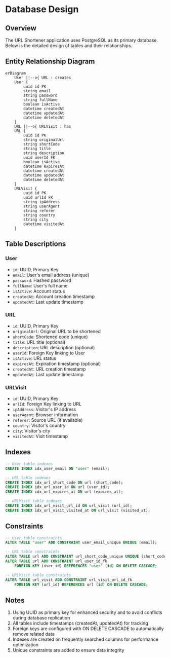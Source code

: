 # Database Design

## Overview

The URL Shortener application uses PostgreSQL as its primary database. Below is the detailed design of tables and their relationships.

## Entity Relationship Diagram

```mermaid
erDiagram
    User ||--o{ URL : creates
    User {
        uuid id PK
        string email
        string password
        string fullName
        boolean isActive
        datetime createdAt
        datetime updatedAt
        datetime deletedAt
    }
    URL ||--o{ URLVisit : has
    URL {
        uuid id PK
        string originalUrl
        string shortCode
        string title
        string description
        uuid userId FK
        boolean isActive
        datetime expiresAt
        datetime createdAt
        datetime updatedAt
        datetime deletedAt
    }
    URLVisit {
        uuid id PK
        uuid urlId FK
        string ipAddress
        string userAgent
        string referer
        string country
        string city
        datetime visitedAt
    }
```

## Table Descriptions

### User

- `id`: UUID, Primary Key
- `email`: User's email address (unique)
- `password`: Hashed password
- `fullName`: User's full name
- `isActive`: Account status
- `createdAt`: Account creation timestamp
- `updatedAt`: Last update timestamp

### URL

- `id`: UUID, Primary Key
- `originalUrl`: Original URL to be shortened
- `shortCode`: Shortened code (unique)
- `title`: URL title (optional)
- `description`: URL description (optional)
- `userId`: Foreign Key linking to User
- `isActive`: URL status
- `expiresAt`: Expiration timestamp (optional)
- `createdAt`: URL creation timestamp
- `updatedAt`: Last update timestamp

### URLVisit

- `id`: UUID, Primary Key
- `urlId`: Foreign Key linking to URL
- `ipAddress`: Visitor's IP address
- `userAgent`: Browser information
- `referer`: Source URL (if available)
- `country`: Visitor's country
- `city`: Visitor's city
- `visitedAt`: Visit timestamp

## Indexes

```sql
-- User table indexes
CREATE INDEX idx_user_email ON "user" (email);

-- URL table indexes
CREATE INDEX idx_url_short_code ON url (short_code);
CREATE INDEX idx_url_user_id ON url (user_id);
CREATE INDEX idx_url_expires_at ON url (expires_at);

-- URLVisit table indexes
CREATE INDEX idx_url_visit_url_id ON url_visit (url_id);
CREATE INDEX idx_url_visit_visited_at ON url_visit (visited_at);
```

## Constraints

```sql
-- User table constraints
ALTER TABLE "user" ADD CONSTRAINT user_email_unique UNIQUE (email);

-- URL table constraints
ALTER TABLE url ADD CONSTRAINT url_short_code_unique UNIQUE (short_code);
ALTER TABLE url ADD CONSTRAINT url_user_id_fk 
    FOREIGN KEY (user_id) REFERENCES "user" (id) ON DELETE CASCADE;

-- URLVisit table constraints
ALTER TABLE url_visit ADD CONSTRAINT url_visit_url_id_fk 
    FOREIGN KEY (url_id) REFERENCES url (id) ON DELETE CASCADE;
```

## Notes

1. Using UUID as primary key for enhanced security and to avoid conflicts during database replication
2. All tables include timestamps (createdAt, updatedAt) for tracking
3. Foreign keys are configured with ON DELETE CASCADE to automatically remove related data
4. Indexes are created on frequently searched columns for performance optimization
5. Unique constraints are added to ensure data integrity
